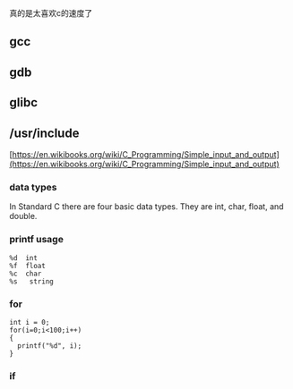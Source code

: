 真的是太喜欢c的速度了

## gcc
## gdb
## glibc
## /usr/include


[https://en.wikibooks.org/wiki/C_Programming/Simple_input_and_output](https://en.wikibooks.org/wiki/C_Programming/Simple_input_and_output)


### data types

In Standard C there are four basic data types. They are int, char, float, and double.
### printf usage

```
%d  int
%f  float
%c  char
%s   string

```
###
### for 
```
int i = 0;
for(i=0;i<100;i++)
{
  printf("%d", i);
}
```
### if

```

```

